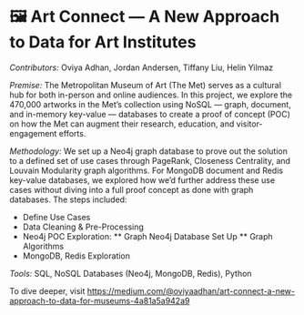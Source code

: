 # 🖼️  Art Connect — A New Approach to Data for Art Institutes

*Contributors:* Oviya Adhan, Jordan Andersen, Tiffany Liu, Helin Yilmaz

*Premise:* The Metropolitan Museum of Art (The Met) serves as a cultural hub for both in-person and online audiences. In this project, we explore the 470,000 artworks in the Met’s collection using NoSQL — graph, document, and in-memory key-value — databases to create a proof of concept (POC) on how the Met can augment their research, education, and visitor-engagement efforts.

*Methodology:* We set up a Neo4j graph database to prove out the solution to a defined set of use cases through PageRank, Closeness Centrality, and Louvain Modularity graph algorithms. For MongoDB document and Redis key-value databases, we explored how we’d further address these use cases without diving into a full proof concept as done with graph databases. The steps included:
* Define Use Cases
* Data Cleaning & Pre-Processing
* Neo4j POC Exploration:
** Graph Neo4j Database Set Up
** Graph Algorithms
* MongoDB, Redis Exploration

*Tools:* SQL, NoSQL Databases (Neo4j, MongoDB, Redis), Python

To dive deeper, visit https://medium.com/@oviyaadhan/art-connect-a-new-approach-to-data-for-museums-4a81a5a942a9
